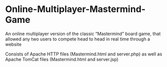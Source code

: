 # Online-Multiplayer-Mastermind-Game
An online multiplayer version of the classic “Mastermind” board game, that allowed any two users to compete head to head in real time through a website

Consists of Apache HTTP files (Mastermind.html and server.php) as well as Apache TomCat files (Mastermind.html and server.jsp)
